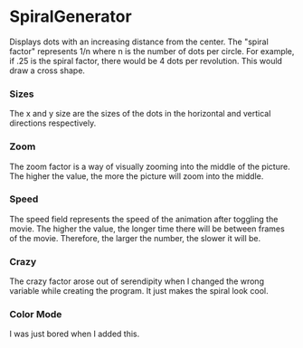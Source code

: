 # SpiralGenerator
Displays dots with an increasing distance from the center. The "spiral factor" represents 1/n where n is the number of dots per circle. For example, if .25 is the spiral factor, there would be 4 dots per revolution. This would draw a cross shape.
### Sizes
The x and y size are the sizes of the dots in the horizontal and vertical directions respectively.
### Zoom
The zoom factor is a way of visually zooming into the middle of the picture. The higher the value, the more the picture will zoom into the middle.
### Speed
The speed field represents the speed of the animation after toggling the movie. The higher the value, the longer time there will be between frames of the movie. Therefore, the larger the number, the slower it will be.
### Crazy
The crazy factor arose out of serendipity when I changed the wrong variable while creating the program. It just makes the spiral look cool.
### Color Mode
I was just bored when I added this.
